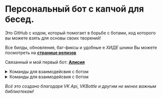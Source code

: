 # Персональный бот с капчой для бесед.
Это GitHub с кодом, который помогает в борьбе с ботами, код которого вы можете взять для основы своих творений!

Все билды, обновления, баг-фиксы и удобные  е _ХИДЕ_ шники  Вы можете посмотреть на [**странице релизов**](https://github.com/infikot/CaptchaBot/releases) 

Связанный и мой первый бот: [**Алисия**](https://vk.com/notesbot)

<details><summary>Команды для взаимодейсвия с ботом</summary>
  
   1. При запуске будет выбор между видом предоставления информации, подробнее можно прочитать при запуске, рекомендация лично от меня:  ` 1 ` 
   2. После выбора вида предоставления информации нужно вставить апи токен группы. По умолчанию вставка невидимая для предотвращения кражи токенов. _(через `getpass.getpass`)_

</details>

<details><summary>Команды для взаимодейсвия с ботом</summary>
   
  - `^ban` - банит пользователей, выдавая им banned status
  - `^pass` - пропускает пользователей, выдавая им passed status

    _команды выполняются, если у пользователя в беседе есть статус админа, будьте осторожны_
    
</details>

_Всё это создано благодаря VK Api, VKBottle и другим не менее важным библиотекам!_
